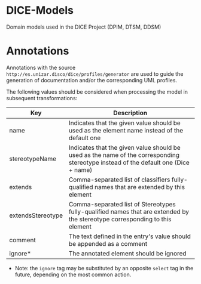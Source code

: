 # DICE-Models
Domain models used in the DICE Project (DPIM, DTSM, DDSM)

# Annotations

Annotations with the source `http://es.unizar.disco/dice/profiles/generator` are used to guide the generation of documentation and/or the corresponding UML profiles.

The following values should be considered when processing the model in subsequent transformations:

Key               | Description
------------------|------------
name              | Indicates that the given value should be used as the element name instead of the default one
stereotypeName    | Indicates that the given value should be used as the name of the corresponding stereotype instead of the default one (Dice + name)
extends           | Comma-separated list of classifiers fully-qualified names that are extended by this element
extendsStereotype | Comma-separated list of Stereotypes fully-qualified names that are extended by the stereotype corresponding to this element
comment           | The text defined in the entry's value should be appended as a comment
ignore*           | The annotated element should be ignored

* Note: the `ignore` tag may be substituted by an opposite `select` tag in the future, depending on the most common action.
